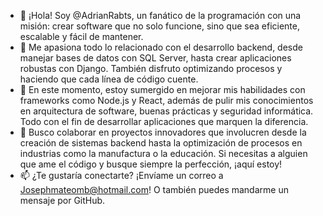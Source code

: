 - 👋 ¡Hola! Soy @AdrianRabts, un fanático de la programación con una misión: crear software que no solo funcione, sino que sea eficiente, escalable y fácil de mantener.
- 👀 Me apasiona todo lo relacionado con el desarrollo backend, desde manejar bases de datos con SQL Server, hasta crear aplicaciones robustas con Django. También disfruto optimizando procesos y haciendo que cada línea de código cuente.
- 🌱 En este momento, estoy sumergido en mejorar mis habilidades con frameworks como Node.js y React, además de pulir mis conocimientos en arquitectura de software, buenas prácticas y seguridad informática. Todo con el fin de desarrollar aplicaciones que marquen la diferencia.
- 💞️ Busco colaborar en proyectos innovadores que involucren desde la creación de sistemas backend hasta la optimización de procesos en industrias como la manufactura o la educación. Si necesitas a alguien que ame el código y busque siempre la perfección, ¡aquí estoy!
- 📫 ¿Te gustaría conectarte? ¡Envíame un correo a [Josephmateomb@hotmail.com](mailto:Josephmateomb@hotmail.com)! O también puedes mandarme un mensaje por GitHub.




<!---
AdrianRabts/AdrianRabts is a ✨ special ✨ repository because its `README.md` (this file) appears on your GitHub profile.
You can click the Preview link to take a look at your changes.
--->
